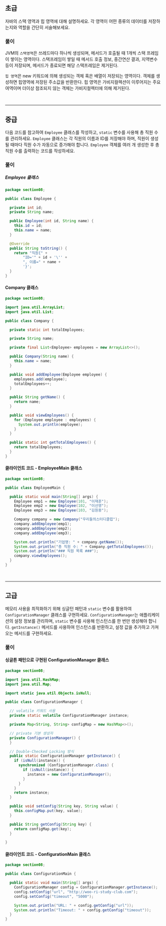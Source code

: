## 초급

자바의 스택 영역과 힙 영역에 대해 설명하세요. 각 영역이 어떤 종류의 데이터를 저장하는지와 역할을 간단히 서술해보세요.

### 풀이

JVM의 `스택영역`은 쓰레드마다 하나씩 생성되며, 메서드가 호출될 때 1개씩 스택 프레임이 쌓이는 영역이다.
스택프레임이 쌓일 때 메서드 호출 정보, 중간연산 결과, 지역변수 등이 저장되며, 메서드가 종료되면 해당 스택프레임은 제거된다.

`힙 영역`은 new 키워드에 의해 생성되는 객체 혹은 배열이 저장되는 영역이다. 객체를 생성하면 힙영역에 저장된 주소값을 반환한다.
힙 영역은 가비지컬렉션이 이루어지는 주요 여역이며 더이상 참조되지 않는 객체는 가비지컬렉터에 의해 제거된다.

<br>

----

## 중급

다음 코드를 참고하여 `Employee` 클래스를 작성하고, `static` 변수를 사용해 총 직원 수를 관리하세요. 
`Employee` 클래스는 각 직원의 이름과 ID를 저장해야 하며, 직원이 생성될 때마다 직원 수가 자동으로 증가해야 합니다.
`Employee` 객체를 여러 개 생성한 후 총 직원 수를 출력하는 코드를 작성하세요.

### 풀이

##### Employee 클래스
```java
package section08;

public class Employee {

  private int id;
  private String name;

  public Employee(int id, String name) {
    this.id = id;
    this.name = name;
  }

  @Override
  public String toString() {
    return "직원{" +
        "ID='" + id + '\'' +
        ", 이름=" + name +
        '}';
  }
}
```

#### Company 클래스
```java
package section08;

import java.util.ArrayList;
import java.util.List;

public class Company {

  private static int totalEmployees;

  private String name;

  private final List<Employee> employees = new ArrayList<>();

  public Company(String name) {
    this.name = name;
  }

  public void addEmployee(Employee employee) {
    employees.add(employee);
    totalEmployees++;
  }

  public String getName() {
    return name;
  }

  public void viewEmployees() {
    for (Employee employee : employees) {
      System.out.println(employee);
    }
  }

  public static int getTotalEmployees() {
    return totalEmployees;
  }
}
```

#### 클라이언트 코드 - EmployeeMain 클래스
```java
package section08;

public class EmployeeMain {

  public static void main(String[] args) {
    Employee emp1 = new Employee(101, "이재훈");
    Employee emp2 = new Employee(102, "이선영");
    Employee emp3 = new Employee(103, "김원중");

    Company company = new Company("우리들의스터디클럽");
    company.addEmployee(emp1);
    company.addEmployee(emp2);
    company.addEmployee(emp3);

    System.out.println("기업명: " + company.getName());
    System.out.println("총 직원 수: " + Company.getTotalEmployees());
    System.out.println("### 직원 목록 ###");
    company.viewEmployees();
  }
}
```

<br>

----

## 고급

메모리 사용을 최적화하기 위해 싱글턴 패턴과 `static` 변수를 활용하여 `ConfigurationManager` 클래스를 구현하세요. `ConfigurationManager`는 애플리케이션의 설정 정보를
관리하며, `static` 변수를 사용해 인스턴스를 한 번만 생성해야 합니다. `getInstance()` 메서드를 사용하여 인스턴스를 반환하고, 설정 값을 추가하고 가져오는 메서드를 구현하세요.

### 풀이

#### 싱글톤 패턴으로 구현된 ConfigurationManager 클래스

```java
package section08;

import java.util.HashMap;
import java.util.Map;

import static java.util.Objects.isNull;

public class ConfigurationManager {

  // volatile 키워드 사용
  private static volatile ConfigurationManager instance;

  private Map<String, String> configMap = new HashMap<>();

  // private 기본 생성자
  private ConfigurationManager() {
  }

  // Double-Checked Locking 방식
  public static ConfigurationManager getInstance() {
    if (isNull(instance)) {
      synchronized (ConfigurationManager.class) {
        if (isNull(instance)) {
          instance = new ConfigurationManager();
        }
      }
    }
    return instance;
  }

  public void setConfig(String key, String value) {
    this.configMap.put(key, value);
  }

  public String getConfig(String key) {
    return configMap.get(key);
  }

}
```

#### 클라이언트 코드 - ConfigurationMain 클래스
```java
package section08;

public class ConfigurationMain {

  public static void main(String[] args) {
    ConfigurationManager config = ConfigurationManager.getInstance();
    config.setConfig("url", "http://woo-ri-study-club.com");
    config.setConfig("timeout", "5000");

    System.out.println("URL: " + config.getConfig("url"));
    System.out.println("Timeout: " + config.getConfig("timeout"));
  }
}
```